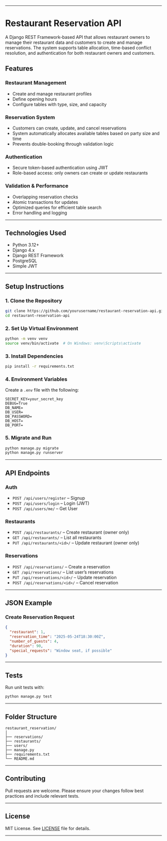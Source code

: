 
---

# Restaurant Reservation API

A Django REST Framework-based API that allows restaurant owners to manage their restaurant data and customers to create and manage reservations. The system supports table allocation, time-based conflict resolution, and authentication for both restaurant owners and customers.

## Features

### Restaurant Management

* Create and manage restaurant profiles
* Define opening hours
* Configure tables with type, size, and capacity

### Reservation System

* Customers can create, update, and cancel reservations
* System automatically allocates available tables based on party size and time
* Prevents double-booking through validation logic

### Authentication

* Secure token-based authentication using JWT
* Role-based access: only owners can create or update restaurants

### Validation & Performance

* Overlapping reservation checks
* Atomic transactions for updates
* Optimized queries for efficient table search
* Error handling and logging

---

## Technologies Used

* Python 3.12+
* Django 4.x
* Django REST Framework
* PostgreSQL
* Simple JWT


---

## Setup Instructions

### 1. Clone the Repository

```bash
git clone https://github.com/yourusername/restaurant-reservation-api.git
cd restaurant-reservation-api
```

### 2. Set Up Virtual Environment

```bash
python -m venv venv
source venv/bin/activate  # On Windows: venv\Scripts\activate
```

### 3. Install Dependencies

```bash
pip install -r requirements.txt
```

### 4. Environment Variables

Create a `.env` file with the following:

```
SECRET_KEY=your_secret_key
DEBUG=True
DB_NAME= 
DB_USER= 
DB_PASSWORD= 
DB_HOST= 
DB_PORT=
```

### 5. Migrate and Run

```bash
python manage.py migrate
python manage.py runserver
```

---

## API Endpoints

### Auth
* `POST /api/users/register` – Signup
* `POST /api/users/login` – Login (JWT)
* `POST /api/users/me/` – Get User

### Restaurants

* `POST /api/restaurants/` – Create restaurant (owner only)
* `GET /api/restaurants/` – List all restaurants
* `PUT /api/restaurants/<id>/` – Update restaurant (owner only)

### Reservations

* `POST /api/reservations/` – Create a reservation
* `GET /api/reservations/` – List user’s reservations
* `PUT /api/reservations/<id>/` – Update reservation
* `POST /api/reservations/<id>/` – Cancel reservation

---

## JSON Example

### Create Reservation Request

```json
{
  "restaurant": 1,
  "reservation_time": "2025-05-24T18:30:00Z",
  "number_of_guests": 4,
  "duration": 90,
  "special_requests": "Window seat, if possible"
}
```

---

## Tests

Run unit tests with:

```bash
python manage.py test
```

---

## Folder Structure

```
restaurant_reservation/
│
├── reservations/
├── restaurants/
├── users/
├── manage.py
├── requirements.txt
└── README.md
```

---

## Contributing

Pull requests are welcome. Please ensure your changes follow best practices and include relevant tests.

---

## License

MIT License. See [LICENSE](LICENSE) file for details.

---

